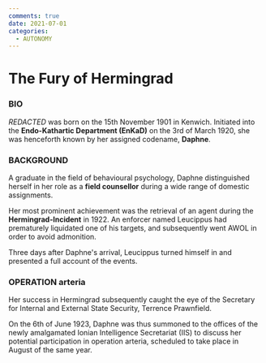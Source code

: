 ```yaml
---
comments: true
date: 2021-07-01
categories:
  - AUTONOMY
---
```


# The Fury of Hermingrad
### BIO
*REDACTED* was born on the 15th November 1901 in Kenwich.
Initiated into the **Endo-Kathartic Department (EnKaD)** on the 3rd of March 1920, she was henceforth known by her assigned codename, **Daphne**.

### BACKGROUND
A graduate in the field of behavioural psychology, Daphne distinguished herself in her role as a **field counsellor** during a wide range of domestic assignments.

Her most prominent achievement was the retrieval of an agent during the **Hermingrad-Incident** in 1922.
An enforcer named Leucippus had prematurely liquidated one of his targets, and subsequently went AWOL in order to avoid admonition.

Three days after Daphne's arrival, Leucippus turned himself in and presented a full account of the events.

### OPERATION arteria 
Her success in Hermingrad subsequently caught the eye of the Secretary for Internal and External State Security, Terrence Prawnfield.

On the 6th of June 1923, Daphne was thus summoned to the offices of the newly amalgamated Ionian Intelligence Secretariat (IIS) to discuss her potential participation in operation arteria, scheduled to take place in August of the same year.